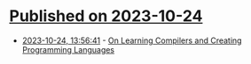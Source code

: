 # [Published on 2023-10-24](index.md)

* [2023-10-24, 13:56:41](https://lobste.rs/s/tpe028/on_learning_compilers_creating) - [On Learning Compilers and Creating Programming Languages](https://www.craigstuntz.com/posts/2023-10-13-learning-compilers-and-programming-languages.html)
